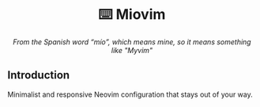 <h1 align="center" >⌨️ Miovim</h1>

<p align="center">
    <i>From the Spanish word “mío”, which means mine, so it means something
        like "Myvim"</i>
</p>

## Introduction

Minimalist and responsive Neovim configuration that stays out of your way.
